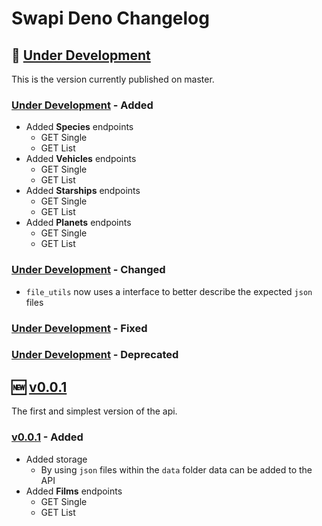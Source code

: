# Swapi Deno Changelog

## 🔧 [Under Development]

This is the version currently published on master.

### [Under Development] - Added

+ Added **Species** endpoints
  + GET Single
  + GET List
+ Added **Vehicles** endpoints
  + GET Single
  + GET List
+ Added **Starships** endpoints
  + GET Single
  + GET List
+ Added **Planets** endpoints
  + GET Single
  + GET List

### [Under Development] - Changed

+ `file_utils` now uses a interface to better describe the expected `json` files

### [Under Development] - Fixed

### [Under Development] - Deprecated

## 🆕 [v0.0.1]

The first and simplest version of the api.

### [v0.0.1] - Added

+ Added storage
  + By using `json` files within the `data` folder data can be added to the API
+ Added **Films** endpoints
  + GET Single
  + GET List

<!-- Links to Tags -->
[Under Development]:https://github.com/rodolphocastro/deno-swapi/tree/master
[v0.0.1]:https://github.com/rodolphocastro/deno-swapi/tree/v0.0.1
